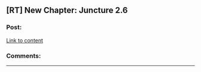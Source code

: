 ## [RT] New Chapter: Juncture 2.6

### Post:

[Link to content](http://junctureserial.blogspot.com/2015/10/juncture-26.html)

### Comments:

---

